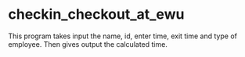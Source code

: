 # checkin_checkout_at_ewu
This program takes input the name, id, enter time, exit time and type of employee. Then gives output the calculated time.
